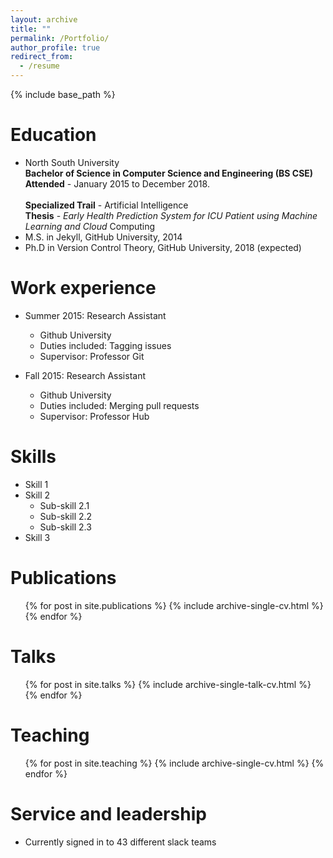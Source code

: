 ```yaml
---
layout: archive
title: ""
permalink: /Portfolio/
author_profile: true
redirect_from:
  - /resume
---
```


{% include base_path %}

Education <i class="fa fa-university" aria-hidden="true"></i>
======
* North South University<br />
    **Bachelor of Science in Computer Science and Engineering (BS CSE)**<br />
    **Attended** - January 2015 to December 2018.<br /><br />
    **Specialized Trail** - Artificial Intelligence<br />
    **Thesis** - *Early Health Prediction System for ICU Patient using Machine Learning and Cloud*
      Computing<br />
* M.S. in Jekyll, GitHub University, 2014
* Ph.D in Version Control Theory, GitHub University, 2018 (expected)

Work experience
======
* Summer 2015: Research Assistant
  * Github University
  * Duties included: Tagging issues
  * Supervisor: Professor Git

* Fall 2015: Research Assistant
  * Github University
  * Duties included: Merging pull requests
  * Supervisor: Professor Hub
  
Skills
======
* Skill 1
* Skill 2
  * Sub-skill 2.1
  * Sub-skill 2.2
  * Sub-skill 2.3
* Skill 3

Publications
======
  <ul>{% for post in site.publications %}
    {% include archive-single-cv.html %}
  {% endfor %}</ul>
  
Talks
======
  <ul>{% for post in site.talks %}
    {% include archive-single-talk-cv.html %}
  {% endfor %}</ul>
  
Teaching
======
  <ul>{% for post in site.teaching %}
    {% include archive-single-cv.html %}
  {% endfor %}</ul>
  
Service and leadership
======
* Currently signed in to 43 different slack teams
